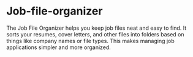 # Job-file-organizer
The Job File Organizer helps you keep job files neat and easy to find. It sorts your resumes, cover letters, and other files into folders based on things like company names or file types. This makes managing job applications simpler and more organized.
